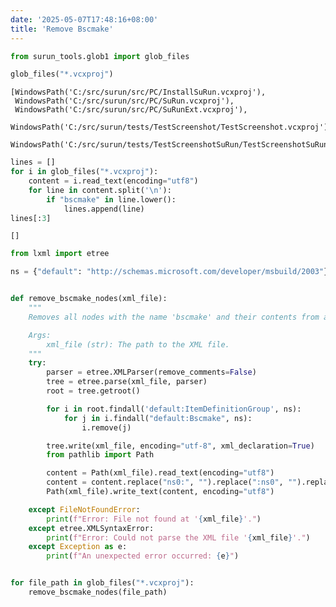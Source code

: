 ```yaml
---
date: '2025-05-07T17:48:16+08:00'
title: 'Remove Bscmake'
---
```



```python
from surun_tools.glob1 import glob_files
```


```python
glob_files("*.vcxproj")
```




    [WindowsPath('C:/src/surun/src/PC/InstallSuRun.vcxproj'),
     WindowsPath('C:/src/surun/src/PC/SuRun.vcxproj'),
     WindowsPath('C:/src/surun/src/PC/SuRunExt.vcxproj'),
     WindowsPath('C:/src/surun/tests/TestScreenshot/TestScreenshot.vcxproj'),
     WindowsPath('C:/src/surun/tests/TestScreenshotSuRun/TestScreenshotSuRun.vcxproj')]




```python
lines = []
for i in glob_files("*.vcxproj"):
    content = i.read_text(encoding="utf8")
    for line in content.split('\n'):
        if "bscmake" in line.lower():
            lines.append(line)
lines[:3]
```




    []




```python
from lxml import etree

ns = {"default": "http://schemas.microsoft.com/developer/msbuild/2003"}


def remove_bscmake_nodes(xml_file):
    """
    Removes all nodes with the name 'bscmake' and their contents from an XML file.

    Args:
        xml_file (str): The path to the XML file.
    """
    try:
        parser = etree.XMLParser(remove_comments=False)
        tree = etree.parse(xml_file, parser)
        root = tree.getroot()

        for i in root.findall('default:ItemDefinitionGroup', ns):
            for j in i.findall("default:Bscmake", ns):
                i.remove(j)

        tree.write(xml_file, encoding="utf-8", xml_declaration=True)
        from pathlib import Path

        content = Path(xml_file).read_text(encoding="utf8")
        content = content.replace("ns0:", "").replace(":ns0", "").replace('/>', ' />')
        Path(xml_file).write_text(content, encoding="utf8")

    except FileNotFoundError:
        print(f"Error: File not found at '{xml_file}'.")
    except etree.XMLSyntaxError:
        print(f"Error: Could not parse the XML file '{xml_file}'.")
    except Exception as e:
        print(f"An unexpected error occurred: {e}")


for file_path in glob_files("*.vcxproj"):
    remove_bscmake_nodes(file_path)
```


```python

```
